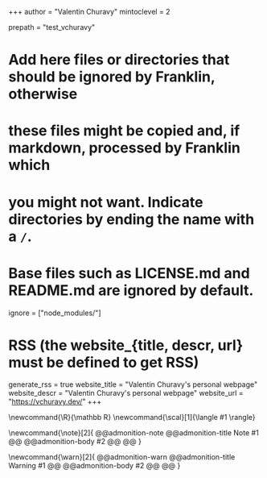 <!--
Add here global page variables to use throughout your website.
-->
+++
author = "Valentin Churavy"
mintoclevel = 2

prepath = "test_vchuravy"

# Add here files or directories that should be ignored by Franklin, otherwise
# these files might be copied and, if markdown, processed by Franklin which
# you might not want. Indicate directories by ending the name with a `/`.
# Base files such as LICENSE.md and README.md are ignored by default.
ignore = ["node_modules/"]

# RSS (the website_{title, descr, url} must be defined to get RSS)
generate_rss = true
website_title = "Valentin Churavy's personal webpage"
website_descr = "Valentin Churavy's personal webpage"
website_url   = "https://vchuravy.dev/"
+++

<!--
Add here global latex commands to use throughout your pages.
-->
\newcommand{\R}{\mathbb R}
\newcommand{\scal}[1]{\langle #1 \rangle}

\newcommand{\note}[2]{
@@admonition-note
@@admonition-title Note #1 @@
@@admonition-body #2 @@
@@
}

\newcommand{\warn}[2]{
@@admonition-warn
@@admonition-title Warning #1 @@
@@admonition-body #2 @@
@@
}
